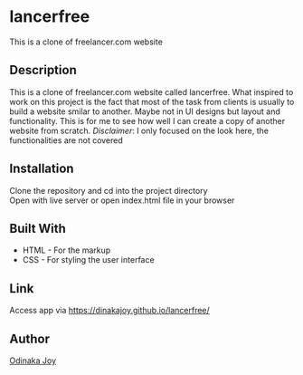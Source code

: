 # lancerfree
This is a clone of freelancer.com website

## Description
This is a clone of freelancer.com website called lancerfree. What inspired to work on this project is the fact that most of the task from clients is usually to build a website smilar to another. Maybe not in UI designs but layout and functionality. This is for me to see how well I can create a copy of another website from scratch. *Disclaimer*: I only focused on the look here, the functionalities are not covered

## Installation
Clone the repository and cd into the project directory  
Open with live server or open index.html file in your browser  

## Built With
* HTML - For the markup
* CSS - For styling the user interface

## Link
Access app via https://dinakajoy.github.io/lancerfree/

## Author
[Odinaka Joy](http://www.dinakajoy.com)
